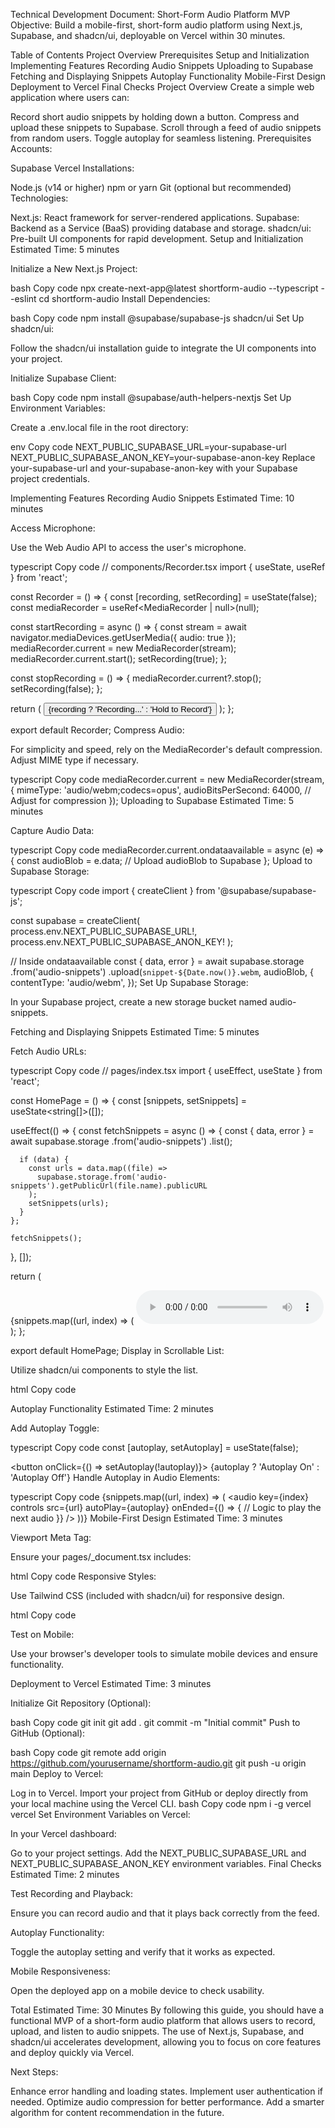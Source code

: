 Technical Development Document: Short-Form Audio Platform MVP
Objective: Build a mobile-first, short-form audio platform using Next.js, Supabase, and shadcn/ui, deployable on Vercel within 30 minutes.

Table of Contents
Project Overview
Prerequisites
Setup and Initialization
Implementing Features
Recording Audio Snippets
Uploading to Supabase
Fetching and Displaying Snippets
Autoplay Functionality
Mobile-First Design
Deployment to Vercel
Final Checks
Project Overview
Create a simple web application where users can:

Record short audio snippets by holding down a button.
Compress and upload these snippets to Supabase.
Scroll through a feed of audio snippets from random users.
Toggle autoplay for seamless listening.
Prerequisites
Accounts:

Supabase
Vercel
Installations:

Node.js (v14 or higher)
npm or yarn
Git (optional but recommended)
Technologies:

Next.js: React framework for server-rendered applications.
Supabase: Backend as a Service (BaaS) providing database and storage.
shadcn/ui: Pre-built UI components for rapid development.
Setup and Initialization
Estimated Time: 5 minutes

Initialize a New Next.js Project:

bash
Copy code
npx create-next-app@latest shortform-audio --typescript --eslint
cd shortform-audio
Install Dependencies:

bash
Copy code
npm install @supabase/supabase-js shadcn/ui
Set Up shadcn/ui:

Follow the shadcn/ui installation guide to integrate the UI components into your project.

Initialize Supabase Client:

bash
Copy code
npm install @supabase/auth-helpers-nextjs
Set Up Environment Variables:

Create a .env.local file in the root directory:

env
Copy code
NEXT_PUBLIC_SUPABASE_URL=your-supabase-url
NEXT_PUBLIC_SUPABASE_ANON_KEY=your-supabase-anon-key
Replace your-supabase-url and your-supabase-anon-key with your Supabase project credentials.

Implementing Features
Recording Audio Snippets
Estimated Time: 10 minutes

Access Microphone:

Use the Web Audio API to access the user's microphone.

typescript
Copy code
// components/Recorder.tsx
import { useState, useRef } from 'react';

const Recorder = () => {
  const [recording, setRecording] = useState(false);
  const mediaRecorder = useRef<MediaRecorder | null>(null);

  const startRecording = async () => {
    const stream = await navigator.mediaDevices.getUserMedia({ audio: true });
    mediaRecorder.current = new MediaRecorder(stream);
    mediaRecorder.current.start();
    setRecording(true);
  };

  const stopRecording = () => {
    mediaRecorder.current?.stop();
    setRecording(false);
  };

  return (
    <button
      onMouseDown={startRecording}
      onMouseUp={stopRecording}
      className="record-button"
    >
      {recording ? 'Recording...' : 'Hold to Record'}
    </button>
  );
};

export default Recorder;
Compress Audio:

For simplicity and speed, rely on the MediaRecorder's default compression. Adjust MIME type if necessary.

typescript
Copy code
mediaRecorder.current = new MediaRecorder(stream, {
  mimeType: 'audio/webm;codecs=opus',
  audioBitsPerSecond: 64000, // Adjust for compression
});
Uploading to Supabase
Estimated Time: 5 minutes

Capture Audio Data:

typescript
Copy code
mediaRecorder.current.ondataavailable = async (e) => {
  const audioBlob = e.data;
  // Upload audioBlob to Supabase
};
Upload to Supabase Storage:

typescript
Copy code
import { createClient } from '@supabase/supabase-js';

const supabase = createClient(
  process.env.NEXT_PUBLIC_SUPABASE_URL!,
  process.env.NEXT_PUBLIC_SUPABASE_ANON_KEY!
);

// Inside ondataavailable
const { data, error } = await supabase.storage
  .from('audio-snippets')
  .upload(`snippet-${Date.now()}.webm`, audioBlob, {
    contentType: 'audio/webm',
  });
Set Up Supabase Storage:

In your Supabase project, create a new storage bucket named audio-snippets.

Fetching and Displaying Snippets
Estimated Time: 5 minutes

Fetch Audio URLs:

typescript
Copy code
// pages/index.tsx
import { useEffect, useState } from 'react';

const HomePage = () => {
  const [snippets, setSnippets] = useState<string[]>([]);

  useEffect(() => {
    const fetchSnippets = async () => {
      const { data, error } = await supabase.storage
        .from('audio-snippets')
        .list();

      if (data) {
        const urls = data.map((file) =>
          supabase.storage.from('audio-snippets').getPublicUrl(file.name).publicURL
        );
        setSnippets(urls);
      }
    };

    fetchSnippets();
  }, []);

  return (
    <div className="snippets-list">
      {snippets.map((url, index) => (
        <audio key={index} controls src={url} />
      ))}
    </div>
  );
};

export default HomePage;
Display in Scrollable List:

Utilize shadcn/ui components to style the list.

html
Copy code
<div className="overflow-y-scroll h-screen">
  <!-- Audio elements -->
</div>
Autoplay Functionality
Estimated Time: 2 minutes

Add Autoplay Toggle:

typescript
Copy code
const [autoplay, setAutoplay] = useState(false);

<button onClick={() => setAutoplay(!autoplay)}>
  {autoplay ? 'Autoplay On' : 'Autoplay Off'}
</button>
Handle Autoplay in Audio Elements:

typescript
Copy code
{snippets.map((url, index) => (
  <audio
    key={index}
    controls
    src={url}
    autoPlay={autoplay}
    onEnded={() => {
      // Logic to play the next audio
    }}
  />
))}
Mobile-First Design
Estimated Time: 3 minutes

Viewport Meta Tag:

Ensure your pages/_document.tsx includes:

html
Copy code
<meta name="viewport" content="width=device-width, initial-scale=1.0" />
Responsive Styles:

Use Tailwind CSS (included with shadcn/ui) for responsive design.

html
Copy code
<div className="container mx-auto p-4">
  <!-- Content -->
</div>
Test on Mobile:

Use your browser's developer tools to simulate mobile devices and ensure functionality.

Deployment to Vercel
Estimated Time: 3 minutes

Initialize Git Repository (Optional):

bash
Copy code
git init
git add .
git commit -m "Initial commit"
Push to GitHub (Optional):

bash
Copy code
git remote add origin https://github.com/yourusername/shortform-audio.git
git push -u origin main
Deploy to Vercel:

Log in to Vercel.
Import your project from GitHub or deploy directly from your local machine using the Vercel CLI.
bash
Copy code
npm i -g vercel
vercel
Set Environment Variables on Vercel:

In your Vercel dashboard:

Go to your project settings.
Add the NEXT_PUBLIC_SUPABASE_URL and NEXT_PUBLIC_SUPABASE_ANON_KEY environment variables.
Final Checks
Estimated Time: 2 minutes

Test Recording and Playback:

Ensure you can record audio and that it plays back correctly from the feed.

Autoplay Functionality:

Toggle the autoplay setting and verify that it works as expected.

Mobile Responsiveness:

Open the deployed app on a mobile device to check usability.

Total Estimated Time: 30 Minutes
By following this guide, you should have a functional MVP of a short-form audio platform that allows users to record, upload, and listen to audio snippets. The use of Next.js, Supabase, and shadcn/ui accelerates development, allowing you to focus on core features and deploy quickly via Vercel.

Next Steps:

Enhance error handling and loading states.
Implement user authentication if needed.
Optimize audio compression for better performance.
Add a smarter algorithm for content recommendation in the future.